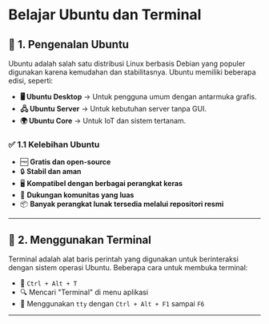 # Belajar Ubuntu dan Terminal

## 📌 1. Pengenalan Ubuntu
Ubuntu adalah salah satu distribusi Linux berbasis Debian yang populer digunakan karena kemudahan dan stabilitasnya. Ubuntu memiliki beberapa edisi, seperti:

- **🖥️ Ubuntu Desktop** → Untuk pengguna umum dengan antarmuka grafis.
- **🖧 Ubuntu Server** → Untuk kebutuhan server tanpa GUI.
- **🌍 Ubuntu Core** → Untuk IoT dan sistem tertanam.

### ✅ 1.1 Kelebihan Ubuntu
- 🆓 **Gratis dan open-source**
- 🔒 **Stabil dan aman**
- 🖥️ **Kompatibel dengan berbagai perangkat keras**
- 👥 **Dukungan komunitas yang luas**
- 📦 **Banyak perangkat lunak tersedia melalui repositori resmi**

---

## 🎯 2. Menggunakan Terminal
Terminal adalah alat baris perintah yang digunakan untuk berinteraksi dengan sistem operasi Ubuntu. Beberapa cara untuk membuka terminal:

- 🔘 `Ctrl + Alt + T`
- 🔍 Mencari "Terminal" di menu aplikasi
- 🔄 Menggunakan `tty` dengan `Ctrl + Alt + F1` sampai `F6`

---

